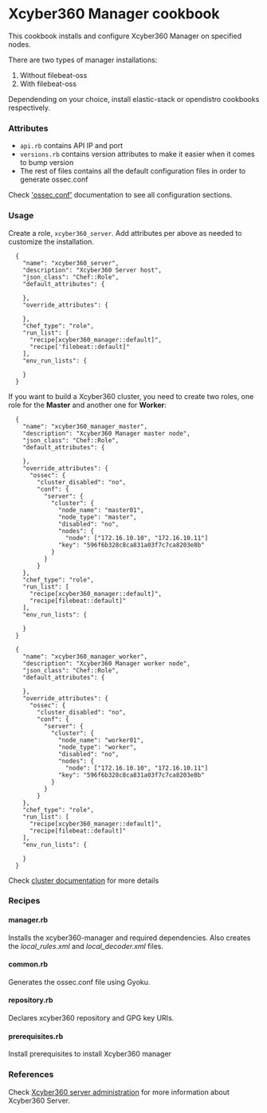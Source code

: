 # Xcyber360 Manager cookbook

This cookbook installs and configure Xcyber360 Manager on specified nodes.

There are two types of manager installations:

1. Without filebeat-oss
2. With filebeat-oss

Dependending on your choice, install elastic-stack or opendistro cookbooks respectively.

### Attributes 

* ``api.rb`` contains API IP and port
* ``versions.rb`` contains version attributes to make it easier when it comes to bump version
* The rest of files contains all the default configuration files in order to generate ossec.conf 

Check ['ossec.conf'](https://documentation.xcyber360.com/current/user-manual/reference/ossec-conf/) documentation
to see all configuration sections.

### Usage

Create a role, `xcyber360_server`. Add attributes per above as needed to customize the installation.

```
  {
    "name": "xcyber360_server",
    "description": "Xcyber360 Server host",
    "json_class": "Chef::Role",
    "default_attributes": {

    },
    "override_attributes": {

    },
    "chef_type": "role",
    "run_list": [
      "recipe[xcyber360_manager::default]",
      "recipe['filebeat::default]"
    ],
    "env_run_lists": {

    }
  }
```

If you want to build a Xcyber360 cluster, you need to create two roles, one role for the **Master** and another one for **Worker**:

```
  {
    "name": "xcyber360_manager_master",
    "description": "Xcyber360 Manager master node",
    "json_class": "Chef::Role",
    "default_attributes": {

    },
    "override_attributes": {
      "ossec": {
        "cluster_disabled": "no",
        "conf": {
          "server": {
            "cluster": {
              "node_name": "master01",
              "node_type": "master",
              "disabled": "no",
              "nodes": {
                "node": ["172.16.10.10", "172.16.10.11"]
              "key": "596f6b328c8ca831a03f7c7ca8203e8b"
            }
          }
        }
    },
    "chef_type": "role",
    "run_list": [
      "recipe[xcyber360_manager::default]",
      "recipe[filebeat::default]"
    ],
    "env_run_lists": {

    }
  }

  {
    "name": "xcyber360_manager_worker",
    "description": "Xcyber360 Manager worker node",
    "json_class": "Chef::Role",
    "default_attributes": {

    },
    "override_attributes": {
      "ossec": {
        "cluster_disabled": "no",
        "conf": {
          "server": {
            "cluster": {
              "node_name": "worker01",
              "node_type": "worker",
              "disabled": "no",
              "nodes": {
                "node": ["172.16.10.10", "172.16.10.11"]
              "key": "596f6b328c8ca831a03f7c7ca8203e8b"
            }
          }
        }
    },
    "chef_type": "role",
    "run_list": [
      "recipe[xcyber360_manager::default]",
      "recipe[filebeat::default]"
    ],
    "env_run_lists": {

    }
  }
```

Check [cluster documentation](https://documentation.xcyber360.com/current/user-manual/configuring-cluster/index.html) for more details

### Recipes

#### manager.rb

Installs the xcyber360-manager and required dependencies. Also creates the *local_rules.xml* and *local_decoder.xml* files.

#### common.rb

Generates the ossec.conf file using Gyoku.

#### repository.rb 

Declares xcyber360 repository and GPG key URIs.

#### prerequisites.rb
Install prerequisites to install Xcyber360 manager

### References

Check [Xcyber360 server administration](https://documentation.xcyber360.com/current/user-manual/manager/index.html) for more information about Xcyber360 Server.
